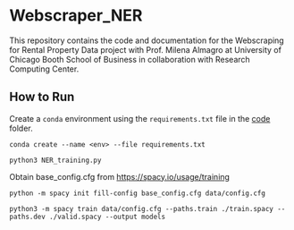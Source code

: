 # Webscraper_NER

This repository contains the code and documentation for the Webscraping for Rental Property Data project with Prof. Milena Almagro at University of Chicago Booth School of Business in collaboration with Research Computing Center. 

## How to Run

Create a ```conda``` environment using the ```requirements.txt``` file in the [code](code/) folder.
```
conda create --name <env> --file requirements.txt
```
```
python3 NER_training.py
```
Obtain base_config.cfg from https://spacy.io/usage/training 

```
python -m spacy init fill-config base_config.cfg data/config.cfg
```
```
python3 -m spacy train data/config.cfg --paths.train ./train.spacy --paths.dev ./valid.spacy --output models
```
